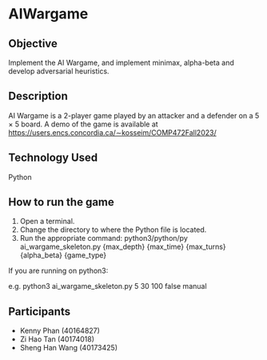 # AIWargame

## Objective
Implement the AI Wargame, and implement minimax, alpha-beta and develop adversarial heuristics.

## Description
AI Wargame is a 2-player game played by an attacker and a defender on a 5 × 5 board. 
A demo of the game is available at https://users.encs.concordia.ca/∼kosseim/COMP472Fall2023/

## Technology Used
Python

## How to run the game
1. Open a terminal.
2. Change the directory to where the Python file is located.
3. Run the appropriate command: python3/python/py ai_wargame_skeleton.py {max_depth} {max_time} {max_turns} {alpha_beta} {game_type}

If you are running on python3:

e.g. python3 ai_wargame_skeleton.py 5 30 100 false manual

## Participants
* Kenny Phan (40164827)
* Zi Hao Tan (40174018)
* Sheng Han Wang (40173425)


